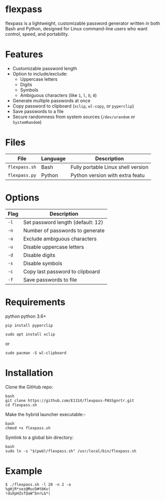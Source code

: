 
# flexpass


flexpass is a lightweight, customizable password generator written in both Bash and Python, designed for Linux command-line users who want control, speed, and portability.


# Features


- Customizable password length
- Option to include/exclude:
  - Uppercase letters
  - Digits
  - Symbols
  - Ambiguous characters (like `1`, `l`, `O`, `0`)
- Generate multiple passwords at once
- Copy password to clipboard (`xclip`, `wl-copy`, or `pyperclip`)
- Save passwords to a file
- Secure randomness from system sources (`/dev/urandom` or `SystemRandom`)


# Files

| File          | Language | Description                         |
|---------------|----------|-------------------------------------|
| `flexpass.sh` | Bash     | Fully portable Linux shell version  |
| `flexpass.py` | Python   | Python version with extra featu


# Options
| Flag | Description                       |
| ---- | --------------------------------- |
| `-l` | Set password length (default: 12) |
| `-n` | Number of passwords to generate   |
| `-a` | Exclude ambiguous characters      |
| `-u` | Disable uppercase letters         |
| `-d` | Disable digits                    |
| `-s` | Disable symbols                   |
| `-c` | Copy last password to clipboard   |
| `-f` | Save passwords to file            |


# Requirements

python
python 3.6+

```
pip install pyperclip
```
```
sudo apt install xclip
```
or

```
sudo pacman -S wl-clipboard
```

# Installation

Clone the GitHub repo:

```
bash
git clone https://github.com/E11SX/flexpass-PASSgnrtr.git
cd flexpass.sh
```

Make the hybrid launcher executable:-

```
bash
chmod +x flexpass.sh
```

Symlink to a global bin directory:

```
bash
sudo ln -s "$(pwd)/flexpass.sh" /usr/local/bin/flexpass.sh
```


# Example

```
$ ./flexpass.sh -l 20 -n 2 -a
%gHjR*sez@MucD#tbKv(
!duXpHZsfQaW^bnrL&*(
```

